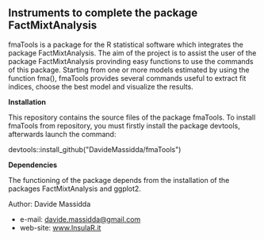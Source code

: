 Instruments to complete the package FactMixtAnalysis
-
fmaTools is a package for the R statistical software which integrates the package FactMixtAnalysis. The aim of the project is to assist the user of the package FactMixtAnalysis provinding easy functions to use the commands of this package. Starting from one or more models estimated by using the function fma(), fmaTools provides several commands useful to extract fit indices, choose the best model and visualize the results.

<b>Installation</b>

This repository contains the source files of the package fmaTools. To install fmaTools from repository, you must firstly install the package devtools, afterwards launch the command:

devtools::install_github("DavideMassidda/fmaTools")

<b>Dependencies</b>

The functioning of the package depends from the installation of the packages FactMixtAnalysis and ggplot2.

Author: Davide Massidda
- e-mail: davide.massidda@gmail.com
- web-site: www.InsulaR.it
